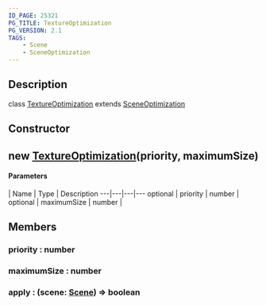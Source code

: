```yaml
---
ID_PAGE: 25321
PG_TITLE: TextureOptimization
PG_VERSION: 2.1
TAGS:
    - Scene
    - SceneOptimization
---
```

## Description

class [TextureOptimization](/classes/2.3/TextureOptimization) extends [SceneOptimization](/classes/2.3/SceneOptimization)



## Constructor

##  new [TextureOptimization](/classes/2.3/TextureOptimization)(priority, maximumSize)



#### Parameters
 | Name | Type | Description
---|---|---|---
optional | priority | number |   
optional | maximumSize | number |   
## Members

### priority : number



### maximumSize : number



### apply : (scene: [Scene](/classes/2.3/Scene)) =&gt; boolean



